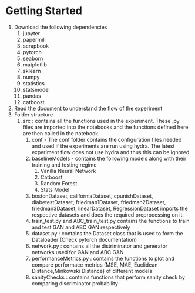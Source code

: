 # Getting Started 
1. Download the following dependencies
    1. jupyter 
    2. papermill 
    3. scrapbook 
    4. pytorch 
    5. seaborn 
    6. matplotlib
    7. sklearn 
    8. numpy 
    9. statistics 
    10. statsmodel 
    11. pandas 
    12. catboost 
2. Read the document to understand the flow of the experiment
3. Folder structure 
    1. src : contains all the functions used in the experiment. These .py files are imported into the notebooks and the functions defined here are then called in the notebook. 
        1. conf - The conf folder contains the configuration files needed and used if the experiments are run using hydra. The latest experiment flow does not use hydra and thus this can be ignored
        2. baselineModels - contains the following models along with their training and testing regime 
            1. Vanilla Neural Network 
            2. Catboost 
            3. Random Forest 
            4. Stats Model 
        3. bostonDataset, californiaDataset, cpunishDataset, diabetestDataset, friedman1Dataset, friedman2Dataset, friedman3Dataset, linearDataset, RegressionDataset imports the respective datasets and does the required preprocessing on it. 
        4. train_test.py and ABC_train_test.py contains the functions to train and test GAN and ABC GAN respectively 
        5. dataset.py : contains the Dataset class that is used to form the Dataloader (Check pytorch documentation)
        6. network.py : contains all the distriminator and generator networks used for GAN and ABC GAN 
        7. performanceMetrics.py : contains the functions to plot and compare performace metrics (MSE, MAE, Euclidean Distance,Minkowski Distance) of different models 
        8. sanityChecks : contains functions that perform sanity check by comparing discriminator probability 
        











